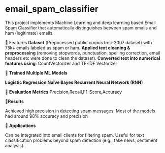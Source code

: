 # email_spam_classifier
This project implements Machine Learning and deep learning based Email Spam Classifier that automatically distinguishes between spam  emails and ham (legitimate) emails.

🔹 Features
**Dataset** (Prepocessed public corpus trec-2007 dataset) with 75k+ emails labeled as spam or ham.
**Applied text cleaning & preprocessing** (removing stopwords, punctuation, spelling correction, email headers etc were done to clean the dataset).
**Converted text into numerical features using**:   CountVectorizer and TF-IDF Vectorizer

🔹 **Trained Multiple ML Models**

**Logistic Regression
Naïve Bayes
Recurrent Neural Network (RNN)**

🔹 **Evaluation Metrics**
Precision,Recall,F1-Score,Accuracy

🔹**Results**

Achieved high precision in detecting spam messages.
Most of the models had around 98% accuracy and precision


🔹 **Applications**

Can be integrated into email clients for filtering spam.
Useful for text classification problems beyond spam detection (e.g., fake news, sentiment analysis).
